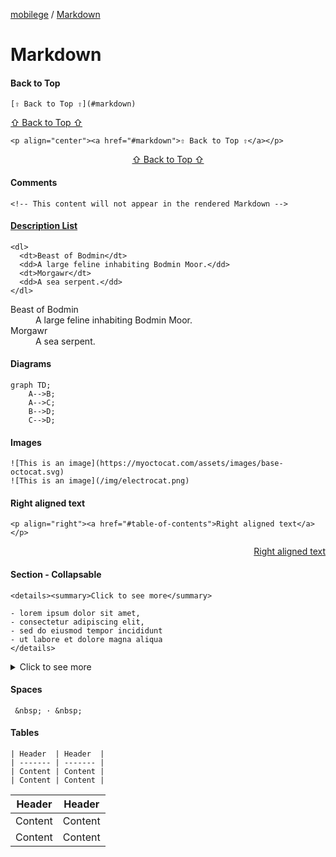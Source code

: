 [mobilege](https://github.com/mobilege/mobilege.github.io/blob/master/README.md) / 
[Markdown](https://github.com/mobilege/mobilege.github.io/blob/master/markdown.md)

# Markdown

#### Back to Top
```
[⇧ Back to Top ⇧](#markdown)
```
[⇧ Back to Top ⇧](#markdown)

```
<p align="center"><a href="#markdown">⇧ Back to Top ⇧</a></p>
```
<p align="center"><a href="#markdown">⇧ Back to Top ⇧</a></p>

#### Comments
```
<!-- This content will not appear in the rendered Markdown -->
```
#### [Description List](https://developer.mozilla.org/en-US/docs/Web/HTML/Element/dl)
```
<dl>
  <dt>Beast of Bodmin</dt>
  <dd>A large feline inhabiting Bodmin Moor.</dd>
  <dt>Morgawr</dt>
  <dd>A sea serpent.</dd>
</dl>
```

<dl>
  <dt>Beast of Bodmin</dt>
  <dd>A large feline inhabiting Bodmin Moor.</dd>
  <dt>Morgawr</dt>
  <dd>A sea serpent.</dd>
</dl>

#### Diagrams

```mermaid
graph TD;
    A-->B;
    A-->C;
    B-->D;
    C-->D;
```

#### Images
```
![This is an image](https://myoctocat.com/assets/images/base-octocat.svg)
![This is an image](/img/electrocat.png)
```

#### Right aligned text
```
<p align="right"><a href="#table-of-contents">Right aligned text</a></p>
```
<p align="right"><a href="#table-of-contents">Right aligned text</a></p>


#### Section - Collapsable
```
<details><summary>Click to see more</summary>

- lorem ipsum dolor sit amet, 
- consectetur adipiscing elit, 
- sed do eiusmod tempor incididunt 
- ut labore et dolore magna aliqua
</details>
```
<details><summary>Click to see more</summary>

- lorem ipsum dolor sit amet, 
- consectetur adipiscing elit, 
- sed do eiusmod tempor incididunt 
- ut labore et dolore magna aliqua
</details>


#### Spaces
```
 &nbsp; · &nbsp;
 ```

#### Tables
```
| Header  | Header  |
| ------- | ------- |
| Content | Content |
| Content | Content |
```
| Header  | Header  |
| ------- | ------- |
| Content | Content |
| Content | Content |

